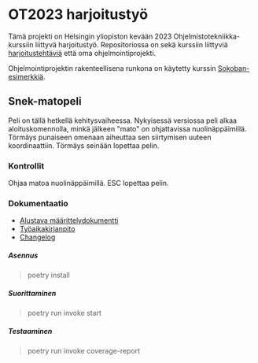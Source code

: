 # OT2023 harjoitustyö

Tämä projekti on Helsingin yliopiston kevään 2023 Ohjelmistotekniikka-kurssiin liittyvä harjoitustyö. Repositoriossa on sekä kurssiin liittyviä
[harjoitustehtäviä](https://github.com/VilleJuhan1/ot-harjoitustyo/tree/master/laskarit) että oma ohjelmointiprojekti.

Ohjelmointiprojektin rakenteellisena runkona on käytetty kurssin [Sokoban-esimerkkiä](https://github.com/ohjelmistotekniikka-hy/pygame-sokoban).

## Snek-matopeli

Peli on tällä hetkellä kehitysvaiheessa. Nykyisessä versiossa peli alkaa aloituskomennolla, minkä jälkeen "mato" on ohjattavissa nuolinäppäimillä.
Törmäys punaiseen omenaan aiheuttaa sen siirtymisen uuteen koordinaattiin. Törmäys seinään lopettaa pelin.

### Kontrollit

Ohjaa matoa nuolinäppäimillä. ESC lopettaa pelin.

### Dokumentaatio
* [Alustava määrittelydokumentti](https://github.com/VilleJuhan1/ot-harjoitustyo/blob/master/dokumentaatio/vaatimusmaarittely.md)
* [Työaikakirjanpito](https://github.com/VilleJuhan1/ot-harjoitustyo/blob/master/dokumentaatio/tyoaikakirjanpito.md)
* [Changelog](https://github.com/VilleJuhan1/ot-harjoitustyo/blob/master/dokumentaatio/tyoaikakirjanpito.md)
##### Asennus
> poetry install
##### Suorittaminen
> poetry run invoke start
##### Testaaminen
> poetry run invoke coverage-report
